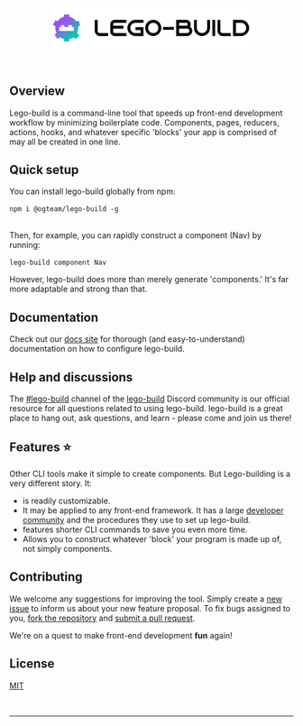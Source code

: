 <br />
<p align="center"><img src="logo.svg" style="width: 350px"  alt="Logo" /></p>
<br />

## Overview

Lego-build is a command-line tool that speeds up front-end development workflow by minimizing boilerplate code. Components, pages, reducers, actions, hooks, and whatever specific 'blocks' your app is comprised of may all be created in one line.

## Quick setup

You can install lego-build globally from npm:

```
npm i @ogteam/lego-build -g
```

<br />
Then, for example, you can rapidly construct a component (Nav) by running:

```
lego-build component Nav
```

However, lego-build does more than merely generate 'components.' It's far more adaptable and strong than that.

## Documentation
Check out our [docs site](https://lego-build.github.io/docs) for thorough (and easy-to-understand) documentation on how to configure lego-build.

## Help and discussions
The [#lego-build]() channel of the [lego-build]() Discord community is our official resource for all questions related to using lego-build. lego-build is a great place to hang out, ask questions, and learn - please come and join us there!

## Features ⭐

Other CLI tools make it simple to create components. But Lego-building is a very different story. It:

- is readily customizable.
- It may be applied to any front-end framework.
It has a large [developer community](https://lego-build.github.io/community) and the procedures they use to set up lego-build.
- features shorter CLI commands to save you even more time.
- Allows you to construct whatever 'block' your program is made up of, not simply components.

## Contributing

We welcome any suggestions for improving the tool. Simply create a [new issue](https://github.com/lego-build/lego-build/issues/new/choose) to inform us about your new feature proposal. To fix bugs assigned to you, [fork the repository](https://github.com/lego-build/lego-build/fork) and [submit a pull request](https://github.com/lego-build/lego-build/pulls).


We're on a quest to make front-end development **fun** again!

## License

[MIT](LICENSE.md)

<br />

---